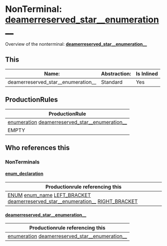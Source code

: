 # NonTerminal: **[deamerreserved_star__enumeration__](./deamerreserved_star__enumeration__.md)**

Overview of the nonterminal: **[deamerreserved_star__enumeration__](./deamerreserved_star__enumeration__.md)**



## This

| Name:                | Abstraction:    | Is Inlined |
| -------------------- | --------------- | ---------- |
| deamerreserved_star__enumeration__ | Standard | Yes |



## ProductionRules

| ProductionRule |
| ---- |
| [enumeration](./enumeration.md) [deamerreserved_star__enumeration__](./deamerreserved_star__enumeration__.md)  |
| EMPTY  |




## Who references this

### NonTerminals


#### [enum_declaration](./../Grammar/enum_declaration.md)

| Productionrule referencing this                      |
| ---------------------------------------------------- |
| [ENUM](./../Lexicon/ENUM.md) [enum_name](./enum_name.md) [LEFT_BRACKET](./../Lexicon/LEFT_BRACKET.md) [deamerreserved_star__enumeration__](./deamerreserved_star__enumeration__.md) [RIGHT_BRACKET](./../Lexicon/RIGHT_BRACKET.md)  |


#### [deamerreserved_star__enumeration__](./../Grammar/deamerreserved_star__enumeration__.md)

| Productionrule referencing this                      |
| ---------------------------------------------------- |
| [enumeration](./enumeration.md) [deamerreserved_star__enumeration__](./deamerreserved_star__enumeration__.md)  |



